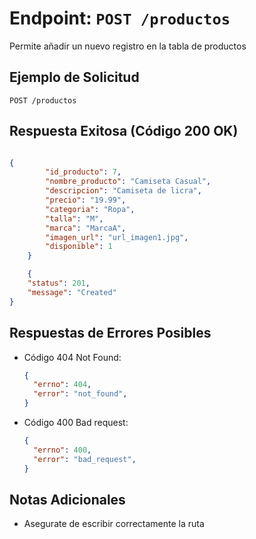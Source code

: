 # Endpoint: `POST /productos`

Permite añadir un nuevo registro en la tabla de productos
## Ejemplo de Solicitud
```http
POST /productos
```

## Respuesta Exitosa (Código 200 OK)
```json

{
        "id_producto": 7,
        "nombre_producto": "Camiseta Casual",
        "descripcion": "Camiseta de licra",
        "precio": "19.99",
        "categoria": "Ropa",
        "talla": "M",
        "marca": "MarcaA",
        "imagen_url": "url_imagen1.jpg",
        "disponible": 1
    }

    {
    "status": 201,
    "message": "Created"
}
```

## Respuestas de Errores Posibles
- Código 404 Not Found:

  ```json
  {
    "errno": 404,
    "error": "not_found",
  }
  ```

- Código 400 Bad request:
  ```json
  {
    "errno": 400,
    "error": "bad_request",
  }
  ``` 

## Notas Adicionales

- Asegurate de escribir correctamente la ruta
